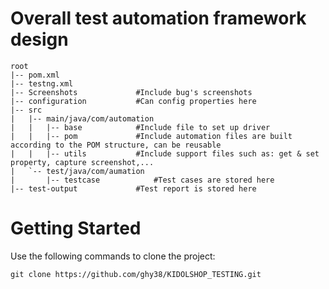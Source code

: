 # Overall test automation framework design
```
root
|-- pom.xml
|-- testng.xml
|-- Screenshots				#Include bug's screenshots
|-- configuration			#Can config properties here
|-- src
|   |-- main/java/com/automation	
|   |   |-- base			#Include file to set up driver
|   |   |-- pom				#Include automation files are built according to the POM structure, can be reusable
|   |   |-- utils			#Include support files such as: get & set property, capture screenshot,... 
|   `-- test/java/com/aumation
|       |-- testcase			#Test cases are stored here
|-- test-output				#Test report is stored here
```
# Getting Started
Use the following commands to clone the project:
```
git clone https://github.com/ghy38/KIDOLSHOP_TESTING.git
```
